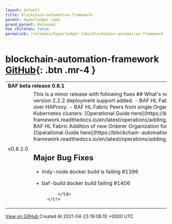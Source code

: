 ```yaml
---
layout: default
title: blockchain-automation-framework
parent: Hyperledger Labs
grand_parent: Releases
has_children: false
permalink: /releases/hyperledger-labs/blockchain-automation-framework
---
```


# blockchain-automation-framework <span class="fs-3 right-align">[GitHub](https://github.com/hyperledger-labs/blockchain-automation-framework){: .btn .mr-4 }</span>


<div>
    <table>
        <tr>
            <td colspan="2">
                <b>
                    BAF beta release 0.8.1
                </b>
            </td>
        </tr>
        <tr>
            <td>
<span class="chip">
v0.8.1.0
</span>
            </td>
            <td>
                This is a minor release with following fixes
## What's new in BAF
- BAF HL Fabric version 2.2.2 deployment support added. 
- BAF HL Fabric CA Servers are available over HAProxy.
- BAF HL Fabric Peers from single Organization can span multiple Kubernetes clusters. [Operational Guide here](https://blockchain-automation-framework.readthedocs.io/en/latest/operations/adding_new_peer_fabric.html)
- BAF HL Fabric Addition of new Orderer Organization for RAFT (Fabric 2.2.2 only)[Operational Guide here](https://blockchain-automation-framework.readthedocs.io/en/latest/operations/adding_new_ordererorg_fabric.html).

## Major Bug Fixes
- Indy-node docker build is failing #1396
- baf-build docker build failing #1406




            </td>
        </tr>
    </table>
<a href="https://github.com/hyperledger-labs/blockchain-automation-framework/releases/tag/v0.8.1.0" class=".btn">
View on GitHub
</a>
    <span class="right-align">
        Created At 2021-04-23 19:06:10 +0000 UTC
    </span>
</div>

